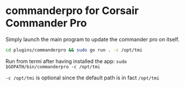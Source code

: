 # commanderpro for Corsair Commander Pro 

Simply launch the main program to update the commander pro on itself.

```Bash
cd plugins/commanderpro && sudo go run . -c /opt/tmi
```


Run from termi after having installed the app:
`sudo $GOPATH/bin/commanderpro -c /opt/tmi`

`-c /opt/tmi` is optional since the default path is in fact `/opt/tmi`
